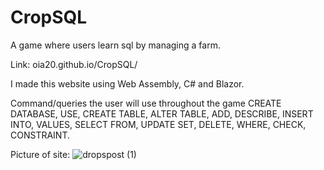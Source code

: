 # CropSQL
A game where users learn sql by managing a farm.

Link: 
oia20.github.io/CropSQL/

I made this website using Web Assembly, C# and Blazor.

Command/queries the user will use throughout the game
CREATE DATABASE, USE, CREATE TABLE, ALTER TABLE, ADD, DESCRIBE, INSERT INTO, VALUES, SELECT FROM, UPDATE SET, DELETE, WHERE, CHECK, CONSTRAINT.

Picture of site:
![dropspost (1)](https://github.com/Oia20/CropSQL/assets/92279567/30867950-0a2c-4fc3-b08e-127b3a87f4a4)
